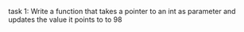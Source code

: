 task 1:
Write a function that takes a pointer to an int as parameter and updates the value it points to to 98

